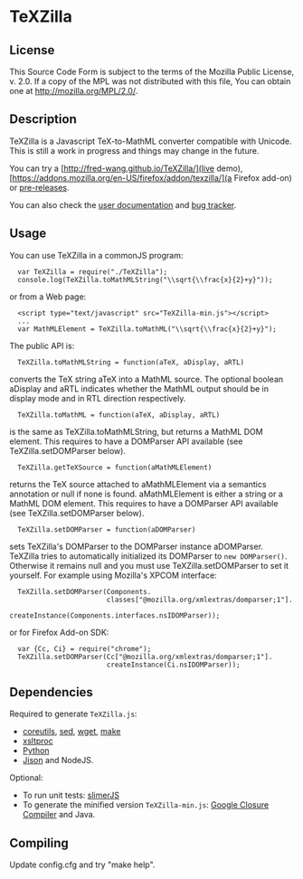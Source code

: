 TeXZilla
========

License
-------

This Source Code Form is subject to the terms of the Mozilla Public
License, v. 2.0. If a copy of the MPL was not distributed with this
file, You can obtain one at http://mozilla.org/MPL/2.0/.

Description
-----------

TeXZilla is a Javascript TeX-to-MathML converter compatible
with Unicode. This is still a work in progress and things may change in the
future.

You can try a [http://fred-wang.github.io/TeXZilla/](live demo),
[https://addons.mozilla.org/en-US/firefox/addon/texzilla/](a Firefox
add-on) or [pre-releases](https://github.com/fred-wang/TeXZilla/releases).

You can also check the [user documentation](https://github.com/fred-wang/TeXZilla/wiki)
and [bug tracker](https://github.com/fred-wang/TeXZilla/issues?state=open).

Usage
-----

You can use TeXZilla in a commonJS program:

      var TeXZilla = require("./TeXZilla");
      console.log(TeXZilla.toMathMLString("\\sqrt{\\frac{x}{2}+y}"));

or from a Web page:

      <script type="text/javascript" src="TeXZilla-min.js"></script>
      ...
      var MathMLElement = TeXZilla.toMathML("\\sqrt{\\frac{x}{2}+y}");

The public API is:

      TeXZilla.toMathMLString = function(aTeX, aDisplay, aRTL)

  converts the TeX string aTeX into a MathML source. The optional boolean
  aDisplay and aRTL indicates whether the MathML output should be in display
  mode and in RTL direction respectively.

      TeXZilla.toMathML = function(aTeX, aDisplay, aRTL)

  is the same as TeXZilla.toMathMLString, but returns a MathML DOM element. This
  requires to have a DOMParser API available (see TeXZilla.setDOMParser below).

      TeXZilla.getTeXSource = function(aMathMLElement)

  returns the TeX source attached to aMathMLElement via a semantics annotation
  or null if none is found. aMathMLElement is either a string or a MathML DOM
  element. This requires to have a DOMParser API available (see
  TeXZilla.setDOMParser below).

      TeXZilla.setDOMParser = function(aDOMParser)

  sets TeXZilla's DOMParser to the DOMParser instance aDOMParser. TeXZilla
  tries to automatically initialized its DOMParser to `new DOMParser()`.
  Otherwise it remains null and you must use TeXZilla.setDOMParser to set it
  yourself. For example using Mozilla's XPCOM interface:

      TeXZilla.setDOMParser(Components.
                            classes["@mozilla.org/xmlextras/domparser;1"].
                            createInstance(Components.interfaces.nsIDOMParser));

  or for Firefox Add-on SDK:

      var {Cc, Ci} = require("chrome");
      TeXZilla.setDOMParser(Cc["@mozilla.org/xmlextras/domparser;1"].
                            createInstance(Ci.nsIDOMParser));

Dependencies
------------

Required to generate `TeXZilla.js`:

- [coreutils](https://www.gnu.org/software/coreutils/), [sed](https://www.gnu.org/software/sed/), [wget](https://www.gnu.org/software/wget/), [make](https://www.gnu.org/software/make/)
- [xsltproc](http://xmlsoft.org/XSLT/xsltproc2.html)
- [Python](http://www.python.org/)
- [Jison](http://zaach.github.io/jison) and NodeJS.

Optional:

- To run unit tests: [slimerJS](http://slimerjs.org/)
- To generate the minified version `TeXZilla-min.js`: [Google Closure Compiler](https://developers.google.com/closure/compiler/) and Java.

Compiling
---------

Update config.cfg and try "make help".
